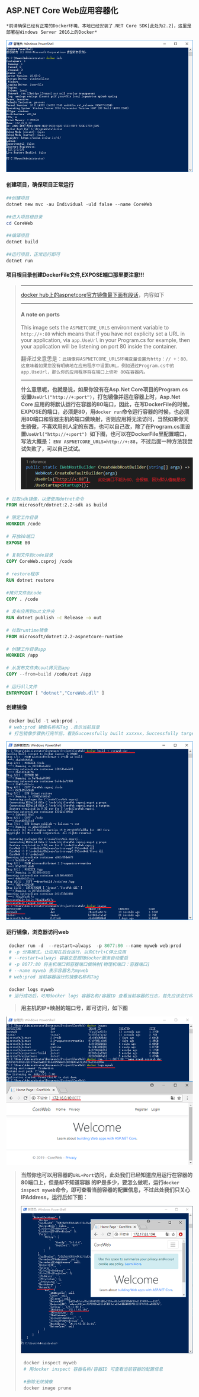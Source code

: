 ## ASP.NET Core Web应用容器化

```
*前请确保已经有正常的Docker环境、本地已经安装了.NET Core SDK[此处为2.2]，这里是部署在Windows Server 2016上的Docker*
```

![dockerinfo](images/dockerinfo.png)

#### 创建项目，确保项目正常运行

```powershell
##创建项目
dotnet new mvc -au Individual -uld false --name CoreWeb

##进入项目根目录
cd CoreWeb

##编译项目
dotnet build

##运行项目，正常运行即可
dotnet run
```

#### 项目根目录创建DockerFile文件,EXPOSE端口那里要注意!!!

> ******
>
> [docker hub上的aspnetcore官方镜像最下面有段话](https://hub.docker.com/r/microsoft/aspnetcore)，内容如下
>
> ------
>
> #### A note on ports
>
> This image sets the `ASPNETCORE_URLS` environment variable to `http://+:80` which means that if you have not explicity set a URL in your application, via `app.UseUrl` in your Program.cs for example, then your application will be listening on port 80 inside the container.
>
> 翻译过来意思是：`此镜像将ASPNETCORE_URLS环境变量设置为http：// +：80，这意味着如果您没有明确地在应用程序中设置URL，例如通过Program.cs中的app.UseUrl，那么你的应用程序将在端口上侦听 80在容器内。`
>
> ------
>
> **什么意思呢，也就是说，如果你没有在Asp.Net Core项目的Program.cs设置`UseUrl("http://+:port")`，打包镜像并运在容器上时，Asp.Net Core 应用的将默认运行在容器的80端口，因此，在写DockerFile的时候，EXPOSE的端口，必须是80，用`docker run`命令运行容器的时候，也必须用80端口和容器主机的端口做映射，否则应用将无法访问，当然如果你天生骄傲，不喜欢用别人定的东西，也可以自己改，除了在Program.cs里设置`UseUrl("http://+:port") `如下图，也可以在DockerFile里配置端口，写法大概是： `ENV ASPNETCORE_URLS=http://+:88`，不过后面一种方法我尝试失败了，可以自己试试。**
>
> ![](images/changedefaultport.png)

```dockerfile
# 拉取sdk镜像，以便使用dotnet命令
FROM microsoft/dotnet:2.2-sdk as build

# 限定工作目录
WORKDIR /code

# 开放80端口
EXPOSE 80

# 复制文件到code目录
COPY CoreWeb.csproj /code

# restore程序 
RUN dotnet restore

#拷贝文件到code
COPY . /code

# 发布应用到out文件夹
RUN dotnet publish -c Release -o out

# 拉取runtime镜像
FROM microsoft/dotnet:2.2-aspnetcore-runtime

# 创建工作目录app
WORKDIR /app

# 从发布文件夹cout拷贝到app
COPY --from=build /code/out /app

# 运行dll文件
ENTRYPOINT [ "dotnet","CoreWeb.dll" ]
```

#### 创建镜像

```powershell
 docker build -t web:prod . 
 # web:prod 镜像名称和Tag .表示当前目录
 # 打包镜像步骤执行完毕后，看到Successfully built xxxxxx，Successfully targeted xxxx:xx 即为成功了，可用docker images查看镜像
```

![](images/dockerbuild.png)

#### 运行镜像，浏览器访问web

```powershell
 docker run -d  --restart=always  -p 8077:80 --name myweb web:prod
 # -p 分离模式，让应用在后台运行，以免Ctrl+C停止应用
 # --restart=always 容器总是跟随docker服务自动重启
 # -p 8077:80 将主机端口和容器端口做映射[物理机端口：容器端口]
 # --name myweb 表示容器名为myweb
 # web:prod 当前容器运行的镜像名称和Tag 

 docker logs myweb
 # 运行成功后，可用docker logs 容器名称/容器ID 查看当前容器的日志，首先应该会打印出应用在容器运行的端口，此处为默认的80 
```

> **用主机的IP+映射的端口号，即可访问，如下图**

![](images/dockerrun.png)

> **当然你也可以用容器的`URL+Port`访问，此处我们已经知道应用运行在容器的80端口上，但是却不知道容器 的IP是多少，要怎么做呢，运行`docker inspect myweb`命令，即可查看当前容器的配置信息，不过此处我们只关心IPAddress，运行后如下图：**
>
> ![dockerfile](images/dockerinspect.png)
>
> ```powershell
>  docker inspect myweb
>  # 用docker inspect 容器名称/容器ID 可查看当前容器的配置信息
>  
>  #删除无效镜像
>  docker image prune
> ```